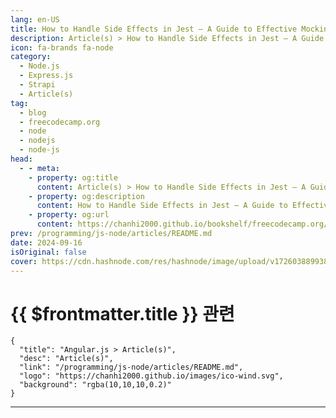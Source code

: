 ```yaml
---
lang: en-US
title: How to Handle Side Effects in Jest – A Guide to Effective Mocking
description: Article(s) > How to Handle Side Effects in Jest – A Guide to Effective Mocking
icon: fa-brands fa-node
category: 
  - Node.js
  - Express.js
  - Strapi
  - Article(s)
tag: 
  - blog
  - freecodecamp.org
  - node
  - nodejs
  - node-js
head:
  - - meta:
    - property: og:title
      content: Article(s) > How to Handle Side Effects in Jest – A Guide to Effective Mocking
    - property: og:description
      content: How to Handle Side Effects in Jest – A Guide to Effective Mocking
    - property: og:url
      content: https://chanhi2000.github.io/bookshelf/freecodecamp.org/how-to-handle-side-effects-in-jest.html
prev: /programming/js-node/articles/README.md
date: 2024-09-16
isOriginal: false
cover: https://cdn.hashnode.com/res/hashnode/image/upload/v1726038899380/6210fc66-17fb-4db9-9f91-1e7d38dc256c.png
---
```


# {{ $frontmatter.title }} 관련

```component VPCard
{
  "title": "Angular.js > Article(s)",
  "desc": "Article(s)",
  "link": "/programming/js-node/articles/README.md",
  "logo": "https://chanhi2000.github.io/images/ico-wind.svg",
  "background": "rgba(10,10,10,0.2)"
}
```

---

<SiteInfo
  name="How to Handle Side Effects in Jest – A Guide to Effective Mocking"
  desc="Unit testing is a major topic for every developer. It is a fundamental practice in building software applications. Unit testing helps you to identify bugs early and makes code maintenance easier. By isolating and testing single units or components of..."
  url="https://freecodecamp.org/news/how-to-handle-side-effects-in-jest/"
  logo="https://cdn.freecodecamp.org/universal/favicons/favicon.ico"
  preview="https://cdn.hashnode.com/res/hashnode/image/upload/v1726038899380/6210fc66-17fb-4db9-9f91-1e7d38dc256c.png"/>

<!-- TODO: 작성 -->

<!-- 
<p>Unit testing is a major topic for every developer. It is a fundamental practice in building software applications. Unit testing helps you to identify bugs early and makes code maintenance easier. By isolating and testing single units or components of your application, you can ensure their reliability and functionality.</p>
<p>When applying unit testing, you need to focus on the main logic of a component without affecting external dependencies or causing side effects—unintended changes that occur outside a function's scope, like database queries or network requests.</p>
<p>Jest is a popular testing framework that offers powerful capabilities to help in effective testing. Mocking in Jest helps you test and manage external dependencies and handle side effects.</p>
<p>In this guide, you will learn about unit testing essentials, focusing on Jest mocks. Whether you're just starting or looking to enhance your testing strategy, this guide will equip you with the knowledge to write effective and efficient tests.</p>
<h3 id="heading-heres-what-well-cover"><strong>Here's what we'll cover:</strong></h3>
<ul>
<li><p><a class="post-section-overview" href="#heading-what-is-unit-testing">What is Unit Testing?</a></p>
</li>
<li><p><a class="post-section-overview" href="#heading-what-are-external-dependencies">What are External Dependencies?</a></p>
</li>
<li><p><a class="post-section-overview" href="#heading-what-are-side-effects">What are Side Effects?</a></p>
</li>
<li><p><a class="post-section-overview" href="#heading-what-is-mocking">What is Mocking?</a></p>
</li>
<li><p><a class="post-section-overview" href="#heading-use-case-login-express-controller">Use Case: Login Express Controller</a></p>
</li>
<li><p><a class="post-section-overview" href="#heading-summary">Summary</a></p>
</li>
</ul>
<h2 id="heading-what-is-unit-testing"><strong>What is Unit Testing?</strong></h2>
<p>Unit testing is a software testing technique used to test a single component of your application in isolation. This component may be a class, a method, or a module.</p>
<h3 id="heading-why-you-should-use-unit-testing">Why You Should Use Unit Testing</h3>
<ol>
<li><p>You will be able to detect bugs earlier, it helps you to detect if a component behaves as expected.</p>
</li>
<li><p>Enables you to modify your component safely. If you update your component and, by mistake, add or modify something you should not, the test will fail if these changes introduce a new bug.</p>
</li>
<li><p>It can serve as a documentation that shows how individual units of your app work.</p>
</li>
<li><p>Encourages you to write cleaner code. The cleaner your component is, the easier and simpler your test will be.</p>
</li>
<li><p>It helps you to easily integrate different parts of your application, as you will be sure that every single component works correctly.</p>
</li>
<li><p>In the long term, you can maintain your application faster.</p>
</li>
</ol>
<p>Let us dive-deep into some practical usages:</p>
<p>Let’s assume that you have a multiplication function that should take two arguments and return the result.</p>
<p>Here’s the code:</p>
<pre class="language-javascript" tabindex="0"><code class="language-javascript"><span class="token keyword">function</span> <span class="token function">multiply</span><span class="token punctuation">(</span><span class="token parameter">a<span class="token punctuation">,</span>b</span><span class="token punctuation">)</span> <span class="token punctuation">{</span>
    <span class="token keyword">return</span> a<span class="token operator">*</span>b
<span class="token punctuation">}</span>
<span class="token keyword">export</span> <span class="token keyword">default</span> multiply
</code></pre>
<p><strong>Note</strong>: To use Jest with Node.js ECMAScript modules, check out this <a target="_blank" href="https://ayanabilothman.hashnode.dev/configure-jest-to-use-it-with-nodejs-ecmascript-modules">article</a> for configuration.</p>
<p>So how can you test this function using Jest?</p>
<ol>
<li><p>Create <strong><em>__tests__</em></strong> folder in the root folder.</p>
</li>
<li><p>Create file <strong><em>multiply.test.js</em></strong> inside <strong><em>__tests__</em></strong> .</p>
<p> Note that any file ending with <strong><em>.test.js</em></strong> will be executed by Jest.</p>
</li>
<li><p>Start writing your tests by calling the <code>it("",()=&gt;{})</code> Jest method.</p>
</li>
</ol>
<p>Let's understand what `<code>it("",()=&gt;{})</code>` does:</p>
<p>The <code>it</code> method is a Jest function used to test certain behaviors in your function.<br>The first argument should be the test name, which can be an assertion text for what you expect from this test.</p>
<p>For example, if you need to test whether the <code>multiply</code> function returns the right result using the arguments and if they are numbers, you can write <code>it("should return the multiplication of inputs of type number",()=&gt;{})</code>.</p>
<p>The second argument is a function for your test logic. It gets invoked once you run your test<strong>.</strong></p>
<p>To effectively write your tests, you should apply the AAA (Arrange-Act-Assert) Pattern.</p>
<ol>
<li><p><strong>Arrange</strong>: Setup the data or configure any dependencies you will use in this test.</p>
</li>
<li><p><strong>Act:</strong> Call the function you are testing.</p>
</li>
<li><p><strong>Assert:</strong> Write your expectations—how you are expecting the function you are testing to behave. For assertion, you will always use the <code>expect</code> Jest method.</p>
</li>
</ol>
<p>Think of every <code>it("",()=&gt;{})</code> statement as a different scenario of your function.</p>
<p>Here’s an example:</p>
<pre class="language-javascript" tabindex="0"><code class="language-javascript"><span class="token keyword">import</span> multiply <span class="token keyword">from</span> <span class="token string">'./../multiply.js'</span>

<span class="token function">it</span><span class="token punctuation">(</span><span class="token string">"should return the multiplication of inputs of type number"</span><span class="token punctuation">,</span> <span class="token punctuation">(</span><span class="token punctuation">)</span> <span class="token operator">=&gt;</span> <span class="token punctuation">{</span>
  <span class="token comment">// Arrange</span>
  <span class="token keyword">const</span> testArg1 <span class="token operator">=</span> <span class="token number">5</span><span class="token punctuation">;</span>
  <span class="token keyword">const</span> testArg2 <span class="token operator">=</span> <span class="token number">2</span><span class="token punctuation">;</span>
  <span class="token comment">// Act</span>
  <span class="token keyword">const</span> result <span class="token operator">=</span> <span class="token function">multiply</span><span class="token punctuation">(</span>testArg1<span class="token punctuation">,</span> testArg2<span class="token punctuation">)</span><span class="token punctuation">;</span>
  <span class="token comment">// Assert</span>
  <span class="token function">expect</span><span class="token punctuation">(</span>result<span class="token punctuation">)</span><span class="token punctuation">.</span><span class="token function">toBe</span><span class="token punctuation">(</span><span class="token number">10</span><span class="token punctuation">)</span><span class="token punctuation">;</span>
<span class="token punctuation">}</span><span class="token punctuation">)</span><span class="token punctuation">;</span>

<span class="token function">it</span><span class="token punctuation">(</span><span class="token string">"should returns NaN if no arguments are passed"</span><span class="token punctuation">,</span> <span class="token punctuation">(</span><span class="token punctuation">)</span> <span class="token operator">=&gt;</span> <span class="token punctuation">{</span>
  <span class="token comment">// Arrange</span>
  <span class="token comment">// Act</span>
  <span class="token keyword">const</span> result <span class="token operator">=</span> <span class="token function">multiply</span><span class="token punctuation">(</span><span class="token punctuation">)</span><span class="token punctuation">;</span>
  <span class="token comment">// Assert</span>
  <span class="token function">expect</span><span class="token punctuation">(</span>result<span class="token punctuation">)</span><span class="token punctuation">.</span><span class="token function">toBeNaN</span><span class="token punctuation">(</span><span class="token punctuation">)</span><span class="token punctuation">;</span>
<span class="token punctuation">}</span><span class="token punctuation">)</span><span class="token punctuation">;</span>

<span class="token function">it</span><span class="token punctuation">(</span><span class="token string">"should returns NaN if only one argument is passed"</span><span class="token punctuation">,</span> <span class="token punctuation">(</span><span class="token punctuation">)</span> <span class="token operator">=&gt;</span> <span class="token punctuation">{</span>
  <span class="token comment">// Arrange</span>
  <span class="token keyword">const</span> arg <span class="token operator">=</span> <span class="token number">5</span><span class="token punctuation">;</span>
  <span class="token comment">// Act</span>
  <span class="token keyword">const</span> result <span class="token operator">=</span> <span class="token function">multiply</span><span class="token punctuation">(</span>arg<span class="token punctuation">)</span><span class="token punctuation">;</span>
  <span class="token comment">// Assert</span>
  <span class="token function">expect</span><span class="token punctuation">(</span>result<span class="token punctuation">)</span><span class="token punctuation">.</span><span class="token function">toBeNaN</span><span class="token punctuation">(</span><span class="token punctuation">)</span><span class="token punctuation">;</span>
<span class="token punctuation">}</span><span class="token punctuation">)</span><span class="token punctuation">;</span>

<span class="token function">it</span><span class="token punctuation">(</span><span class="token string">"should returns Zero if one of the arguments is empty string"</span><span class="token punctuation">,</span> <span class="token punctuation">(</span><span class="token punctuation">)</span> <span class="token operator">=&gt;</span> <span class="token punctuation">{</span>
  <span class="token comment">// Arrange</span>
  <span class="token keyword">const</span> testArg1 <span class="token operator">=</span> <span class="token string">""</span><span class="token punctuation">;</span>
  <span class="token keyword">const</span> testArg2 <span class="token operator">=</span> <span class="token number">5</span><span class="token punctuation">;</span>
  <span class="token comment">// Act</span>
  <span class="token keyword">const</span> result <span class="token operator">=</span> <span class="token function">multiply</span><span class="token punctuation">(</span>testArg1<span class="token punctuation">,</span> testArg2<span class="token punctuation">)</span><span class="token punctuation">;</span>
  <span class="token comment">// Assert</span>
  <span class="token function">expect</span><span class="token punctuation">(</span>result<span class="token punctuation">)</span><span class="token punctuation">.</span><span class="token function">toBe</span><span class="token punctuation">(</span><span class="token number">0</span><span class="token punctuation">)</span><span class="token punctuation">;</span>
<span class="token punctuation">}</span><span class="token punctuation">)</span><span class="token punctuation">;</span>
</code></pre>
<p>These tests are some of the tests you can add to your file. You can add more tests or eliminate some depending on the different scenarios of the function you are testing.</p>
<h2 id="heading-what-are-external-dependencies">What are External Dependencies?</h2>
<p>External dependencies are modules or functions that your code relies on, which originates outside your own codebase. These can include libraries, APIs, databases, functions or any service that your application interacts with.  </p>
<p>Testing with external dependencies can be challenging because:</p>
<ul>
<li><p>They can slow down tests due to network or processing delays.</p>
</li>
<li><p>They might not be available during the testing, which in turn causes failures.</p>
</li>
</ul>
<p>As shown in the following function, what if your function calls another function? Most of the functions you write daily actually call other functions.</p>
<p>That is:</p>
<pre class="language-javascript" tabindex="0"><code class="language-javascript"><span class="token keyword">function</span> <span class="token function">processNumbers</span><span class="token punctuation">(</span><span class="token parameter">numbers<span class="token punctuation">,</span> callback</span><span class="token punctuation">)</span> <span class="token punctuation">{</span>
    <span class="token comment">// numbers: array</span>
    <span class="token comment">// callback: function</span>
  <span class="token keyword">return</span> numbers<span class="token punctuation">.</span><span class="token function">map</span><span class="token punctuation">(</span>callback<span class="token punctuation">)</span><span class="token punctuation">;</span>
<span class="token punctuation">}</span>

<span class="token keyword">export</span> <span class="token keyword">default</span> processNumbers<span class="token punctuation">;</span>
</code></pre>
<p>When applying unit testing, units should be tested in isolation. <code>processNumbers</code> function depends on another function <code>callback</code>.</p>
<p>So what should you do in this case? Mocking is the solution and we’ll talk about it later in a different section.</p>
<h2 id="heading-what-are-side-effects"><strong>What are Side Effects?</strong></h2>
<p>Side effects occur when a function modifies some state outside its own scope or has observable interactions with the outside world apart from returning a value.</p>
<p>Examples include modifying a global variable, changing a file system, or sending an HTTP request.</p>
<p>Side effects can make tests unpredictable and difficult to manage because they:</p>
<ul>
<li><p>Might interact with other systems, causing alteration of external states.</p>
</li>
<li><p>Can lead to flaky tests if not isolated properly.</p>
</li>
</ul>
<p>Here’s an example that returns a user from a database using their <code>id</code>:</p>
<pre class="language-javascript" tabindex="0"><code class="language-javascript"><span class="token keyword">async</span> <span class="token keyword">function</span> <span class="token function">getUserFromDatabase</span><span class="token punctuation">(</span><span class="token parameter">userId</span><span class="token punctuation">)</span> <span class="token punctuation">{</span>
  <span class="token comment">// Simulates fetching from a database</span>
  <span class="token keyword">return</span> <span class="token punctuation">{</span> <span class="token literal-property property">id</span><span class="token operator">:</span> userId<span class="token punctuation">,</span> <span class="token literal-property property">name</span><span class="token operator">:</span> <span class="token string">'John'</span> <span class="token punctuation">}</span><span class="token punctuation">;</span>
<span class="token punctuation">}</span>

<span class="token keyword">export</span> <span class="token punctuation">{</span>getUserFromDatabase<span class="token punctuation">}</span>
</code></pre>
<p>Here’s another function that makes use of <code>getUserFromDatabase</code> in the code above:</p>
<pre class="language-javascript" tabindex="0"><code class="language-javascript"><span class="token keyword">async</span> <span class="token keyword">function</span> <span class="token function">getProfile</span><span class="token punctuation">(</span><span class="token parameter">userId</span><span class="token punctuation">)</span> <span class="token punctuation">{</span>
  <span class="token keyword">return</span> <span class="token keyword">await</span> <span class="token function">getUserFromDatabase</span><span class="token punctuation">(</span>userId<span class="token punctuation">)</span><span class="token punctuation">;</span>
<span class="token punctuation">}</span>

<span class="token keyword">export</span> <span class="token keyword">default</span> getProfile
</code></pre>
<p>While testing this function, you should not actually send a real request, all you need is to test the behavior of the <code>getProfile</code> function without hitting any external system.</p>
<p>You can also use mocking to solve this situation.</p>
<h2 id="heading-what-is-mocking"><strong>What is Mocking?</strong></h2>
<p>Mocking is about simulation—you need to isolate a function that you are testing. If the function relies on any external dependency or may cause any side effect, you should simulate the behavior of those aspects.</p>
<p>Mocking involves creating a fake version of a function, object, or module to control its behavior during testing. This allows you to simulate different scenarios and verify interactions without relying on actual implementations.</p>
<p>We will focus on two approaches to mocking:</p>
<ol>
<li><p><strong>Function Mocks (also called Spies):</strong><br> You can use <code>jest.fn()</code> to create a mock function that can be used to track a function or replace real implementations. Or use <code>jest.spyOn(object, methodName)</code> to track the calls of <code>object[methodName]</code>.</p>
</li>
<li><p><strong>Module Mocks</strong>: You can use <code>jest.mock(“path-of-your-module”)</code> to mock entire modules or specific imports. By using it, all functions inside this module become mock functions. In addition, during testing, modules you are testing will receive a fake mocked version of this module.</p>
</li>
</ol>
<p>Any mock function has methods that you can use to simulate the behavior of the function. Some of the most used methods are:</p>
<ul>
<li><p><code>mockFn.mockImplementation(fn)</code> : Used to replace the actual implementation of a function. <code>fn</code> is the replacement implementation.</p>
</li>
<li><p><code>mockFn.mockReturnValue(value)</code> : You can use this if all you care about is the return value of a function.</p>
</li>
<li><p><code>mockFn.mockResolvedValue(value)</code>: You can use this if the mock function returns a promise.</p>
</li>
</ul>
<h3 id="heading-example-usage-1"><strong>Example Usage 1</strong></h3>
<p>Let’s test <code>processNumbers</code> by using function mocks. The challenge here is that <code>processNumbers</code> takes a callback function as an argument. What if you need to test if this callback function get invoked inside <code>processNumbers</code>?</p>
<p>Here’s the code:</p>
<pre class="language-javascript" tabindex="0"><code class="language-javascript"><span class="token keyword">import</span> processNumbers <span class="token keyword">from</span> <span class="token string">'file-path'</span><span class="token punctuation">;</span>

<span class="token function">test</span><span class="token punctuation">(</span><span class="token string">'processNumbers applies callback and return the right result'</span><span class="token punctuation">,</span> <span class="token punctuation">(</span><span class="token punctuation">)</span> <span class="token operator">=&gt;</span> <span class="token punctuation">{</span>
    <span class="token comment">// Arrange</span>
    <span class="token keyword">const</span> arr <span class="token operator">=</span> <span class="token punctuation">[</span><span class="token number">2</span><span class="token punctuation">,</span> <span class="token number">3</span><span class="token punctuation">]</span>
    <span class="token keyword">const</span> mockedCallback <span class="token operator">=</span> jest<span class="token punctuation">.</span><span class="token function">fn</span><span class="token punctuation">(</span><span class="token punctuation">)</span><span class="token punctuation">.</span><span class="token function">mockImplementation</span><span class="token punctuation">(</span><span class="token parameter">x</span> <span class="token operator">=&gt;</span> x <span class="token operator">+</span> <span class="token number">2</span><span class="token punctuation">)</span><span class="token punctuation">;</span>
    <span class="token comment">// Act</span>
    <span class="token keyword">const</span> result <span class="token operator">=</span> <span class="token function">processNumbers</span><span class="token punctuation">(</span>arr<span class="token punctuation">,</span> mockedCallback<span class="token punctuation">)</span><span class="token punctuation">;</span>
    <span class="token comment">// Assert</span>
    <span class="token function">expect</span><span class="token punctuation">(</span>result<span class="token punctuation">)</span><span class="token punctuation">.</span><span class="token function">toEqual</span><span class="token punctuation">(</span><span class="token punctuation">[</span><span class="token number">4</span><span class="token punctuation">,</span> <span class="token number">5</span><span class="token punctuation">]</span><span class="token punctuation">)</span><span class="token punctuation">;</span>
    <span class="token function">expect</span><span class="token punctuation">(</span>mockedCallback<span class="token punctuation">)</span><span class="token punctuation">.</span><span class="token function">toHaveBeenCalledTimes</span><span class="token punctuation">(</span>arr<span class="token punctuation">.</span>length<span class="token punctuation">)</span><span class="token punctuation">;</span>
<span class="token punctuation">}</span><span class="token punctuation">)</span><span class="token punctuation">;</span>
</code></pre>
<p>We started by arranging the arguments:</p>
<ul>
<li><p><code>arr</code> variable is an array of numbers. We assigned it an array with random numbers in the test.</p>
</li>
<li><p>The <code>callback</code> variable is a callback function. This function should be mocked in the test.</p>
</li>
</ul>
<p>You may ask yourself why you should mock <code>callback</code>, why not assign it as a normal function?</p>
<p>The answer is that, without mocking the <code>callback</code> argument, you will not be able to track it inside <code>processNumbers</code> while you are testing it. Because mocking creates a fake version of the function, it creates a spy that has a tracker through which you can assert any action taken in this mocked function, whether it gets called or any arguments are passed to it.</p>
<p>The <code>jest.fn()</code> creates a mock function. You can pass a function to <code>fn</code> in place of the real function.</p>
<p>Next, we “act” by calling the function we are testing: <code>processNumbers</code>.</p>
<p>Finally, we wrote the assertions, which are expectations about how <code>processNumbers</code> should behave and if <code>processNumbers</code> applied <code>callback</code> and returned the result.</p>
<h3 id="heading-example-usage-2"><strong>Example Usage 2</strong></h3>
<p>Side effects are another aspect you need to handle in testing. In the <code>getProfile</code> function, an external system is called, which calls a database to retrieve data, and this is a side effect.</p>
<p>In another scenario, a function may connect a database to create a user, and through testing you will not need to add or change actual data in the database.</p>
<p>To simulate the behavior of <code>getUserFromDatabase</code> without actually hitting the database, you should mock its module, and by default, <code>getUserFromDatabase</code> will be an empty mock function that can be tracked during your test.</p>
<p>Here’s the code:</p>
<pre class="language-javascript" tabindex="0"><code class="language-javascript"><span class="token keyword">import</span> getProfile <span class="token keyword">from</span> <span class="token string">'file-path'</span><span class="token punctuation">;</span>
<span class="token keyword">import</span> <span class="token punctuation">{</span> getUserFromDatabase <span class="token punctuation">}</span> <span class="token keyword">from</span> <span class="token string">'file-path'</span><span class="token punctuation">;</span>

<span class="token comment">// Mock the module of getUserFromDatabase method</span>
jest<span class="token punctuation">.</span><span class="token function">mock</span><span class="token punctuation">(</span><span class="token string">'./../DB/databaseMethods.js'</span><span class="token punctuation">)</span><span class="token punctuation">;</span>

<span class="token function">describe</span><span class="token punctuation">(</span><span class="token string">'getProfile'</span><span class="token punctuation">,</span> <span class="token punctuation">(</span><span class="token punctuation">)</span> <span class="token operator">=&gt;</span> <span class="token punctuation">{</span>
  <span class="token function">it</span><span class="token punctuation">(</span><span class="token string">'should call getUserFromDatabase with the correct userId and return the result'</span><span class="token punctuation">,</span> <span class="token keyword">async</span> <span class="token punctuation">(</span><span class="token punctuation">)</span> <span class="token operator">=&gt;</span> <span class="token punctuation">{</span>
    <span class="token comment">// Arrange    </span>
    <span class="token keyword">const</span> userId <span class="token operator">=</span> <span class="token string">'123'</span><span class="token punctuation">;</span>
    <span class="token keyword">const</span> dummyUser <span class="token operator">=</span> <span class="token punctuation">{</span> <span class="token literal-property property">id</span><span class="token operator">:</span> userId<span class="token punctuation">,</span> <span class="token literal-property property">name</span><span class="token operator">:</span> <span class="token string">'John'</span> <span class="token punctuation">}</span><span class="token punctuation">;</span>
    getUserFromDatabase<span class="token punctuation">.</span><span class="token function">mockResolvedValue</span><span class="token punctuation">(</span>dummyUser<span class="token punctuation">)</span><span class="token punctuation">;</span>
    <span class="token comment">// Act</span>
    <span class="token keyword">const</span> result <span class="token operator">=</span> <span class="token keyword">await</span> <span class="token function">getProfile</span><span class="token punctuation">(</span>userId<span class="token punctuation">)</span><span class="token punctuation">;</span>
    <span class="token comment">// Assert</span>
    <span class="token function">expect</span><span class="token punctuation">(</span>result<span class="token punctuation">)</span><span class="token punctuation">.</span><span class="token function">toEqual</span><span class="token punctuation">(</span>dummyUser<span class="token punctuation">)</span><span class="token punctuation">;</span>
    <span class="token function">expect</span><span class="token punctuation">(</span>getUserFromDatabase<span class="token punctuation">)</span><span class="token punctuation">.</span><span class="token function">toHaveBeenCalledWith</span><span class="token punctuation">(</span>userId<span class="token punctuation">)</span><span class="token punctuation">;</span>
    <span class="token function">expect</span><span class="token punctuation">(</span>getUserFromDatabase<span class="token punctuation">)</span><span class="token punctuation">.</span><span class="token function">toHaveBeenCalledTimes</span><span class="token punctuation">(</span><span class="token number">1</span><span class="token punctuation">)</span><span class="token punctuation">;</span>
  <span class="token punctuation">}</span><span class="token punctuation">)</span><span class="token punctuation">;</span>
<span class="token punctuation">}</span><span class="token punctuation">)</span><span class="token punctuation">;</span>
</code></pre>
<p>We started by arranging the arguments:</p>
<ul>
<li><p><code>userId</code> is just a number.</p>
</li>
<li><p><code>dummyUser</code> is an object that simulates a fake user data.</p>
</li>
<li><p>We returned <code>dummyUser</code> from <code>getUserFromDatabas</code> by using <code>mockResolvedValue</code>.</p>
</li>
</ul>
<p>Similar to the last example, we “act” by calling the function being tested: <code>getProfile</code>.</p>
<p>Finally, we wrote the assertions, you expectations about how <code>getProfile</code> should behave and if the <code>getUserFromDatabase</code> got called correctly and the result returned as expected.</p>
<h2 id="heading-use-case-login-express-controller">Use Case: Login Express Controller</h2>
<p>Here is a login controller that receives the email and password of a user through the <code>req</code> object, and then searches for the user in the database. It does some checks, then returns a <code>res</code> if everything is ok, or call <code>next</code> with an error object.</p>
<pre class="language-javascript" tabindex="0"><code class="language-javascript"><span class="token keyword">import</span> User <span class="token keyword">from</span> <span class="token string">"file-path"</span><span class="token punctuation">;</span>

<span class="token keyword">export</span> <span class="token keyword">const</span> <span class="token function-variable function">login</span> <span class="token operator">=</span> <span class="token keyword">async</span> <span class="token punctuation">(</span><span class="token parameter">req<span class="token punctuation">,</span> res<span class="token punctuation">,</span> next</span><span class="token punctuation">)</span> <span class="token operator">=&gt;</span> <span class="token punctuation">{</span>
  <span class="token keyword">const</span> <span class="token punctuation">{</span> email<span class="token punctuation">,</span> password <span class="token punctuation">}</span> <span class="token operator">=</span> req<span class="token punctuation">.</span>body<span class="token punctuation">;</span>

  <span class="token keyword">const</span> user <span class="token operator">=</span> <span class="token keyword">await</span> User<span class="token punctuation">.</span><span class="token function">findOne</span><span class="token punctuation">(</span><span class="token punctuation">{</span> email <span class="token punctuation">}</span><span class="token punctuation">)</span><span class="token punctuation">;</span>
  <span class="token keyword">if</span> <span class="token punctuation">(</span><span class="token operator">!</span>user<span class="token punctuation">)</span> <span class="token keyword">return</span> <span class="token function">next</span><span class="token punctuation">(</span><span class="token keyword">new</span> <span class="token class-name">Error</span><span class="token punctuation">(</span><span class="token string">"Invalid Email!"</span><span class="token punctuation">)</span><span class="token punctuation">)</span><span class="token punctuation">;</span>

  <span class="token keyword">const</span> checkPassword <span class="token operator">=</span> user<span class="token punctuation">.</span><span class="token function">checkPassword</span><span class="token punctuation">(</span>password<span class="token punctuation">)</span><span class="token punctuation">;</span>
  <span class="token keyword">if</span> <span class="token punctuation">(</span><span class="token operator">!</span>checkPassword<span class="token punctuation">)</span> <span class="token keyword">return</span> <span class="token function">next</span><span class="token punctuation">(</span><span class="token keyword">new</span> <span class="token class-name">Error</span><span class="token punctuation">(</span><span class="token string">"Invalid Password!"</span><span class="token punctuation">)</span><span class="token punctuation">)</span><span class="token punctuation">;</span>

  <span class="token keyword">const</span> token <span class="token operator">=</span> user<span class="token punctuation">.</span><span class="token function">generateToken</span><span class="token punctuation">(</span><span class="token punctuation">)</span><span class="token punctuation">;</span>

  <span class="token keyword">return</span> res<span class="token punctuation">.</span><span class="token function">status</span><span class="token punctuation">(</span><span class="token number">200</span><span class="token punctuation">)</span><span class="token punctuation">.</span><span class="token function">json</span><span class="token punctuation">(</span><span class="token punctuation">{</span> <span class="token literal-property property">success</span><span class="token operator">:</span> <span class="token boolean">true</span><span class="token punctuation">,</span> <span class="token literal-property property">results</span><span class="token operator">:</span> <span class="token punctuation">{</span> token <span class="token punctuation">}</span> <span class="token punctuation">}</span><span class="token punctuation">)</span><span class="token punctuation">;</span>
<span class="token punctuation">}</span><span class="token punctuation">;</span>
</code></pre>
<p>Think about the steps you can use to test the login function. You can ask some questions that’ll help you come up with ideas:</p>
<p>What are the scenarios of <code>login</code> function workflow?</p>
<ol>
<li><p>The user is not found.</p>
</li>
<li><p>Password is incorrect.</p>
</li>
<li><p>Everything is ok, and a response is returned with a token.</p>
</li>
</ol>
<p>So you may assert <code>login</code> to do the following:</p>
<ul>
<li><p><code>login</code> should call <code>next</code> if user not found.</p>
</li>
<li><p><code>login</code> should call <code>next</code> if password doesn't match.</p>
</li>
<li><p><code>login</code> should call <strong>res.json</strong> with the token and call <strong>res.status</strong> with 200 if everything is ok.</p>
</li>
</ul>
<p>What are the arguments that <code>login</code> method should receive?</p>
<ol>
<li><p><code>req</code> object with <code>body</code> property.</p>
</li>
<li><p><code>res</code> object with <code>status</code> and <code>json</code> property.</p>
</li>
<li><p><code>next</code> function.</p>
</li>
</ol>
<p><code>res.json()</code> or <code>res.status()</code> or <code>next()</code> all are functions that <code>login</code> needs to do its work. During testing, you have no access to these arguments so you should mock them.</p>
<ul>
<li><p><code>req</code> can be defined as <code>{body: { email: "</code><a target="_blank" href="mailto:test@foo.com"><code>test@foo.com</code></a><code>", password: "bar" }}</code></p>
</li>
<li><p><code>res</code> can be defined as <code>{json: jest.fn().mockReturnThis(), status: jest.fn().mockReturnThis()}</code></p>
</li>
<li><p><code>next</code> can be defined as <code>jest.fn()</code></p>
</li>
</ul>
<p>Are there any interactions with external systems or any dependencies?</p>
<ol>
<li><p><code>User.findOne()</code></p>
</li>
<li><p><code>user.checkPassword()</code></p>
</li>
<li><p><code>user.generateToken()</code></p>
</li>
</ol>
<p>Thus, mocking is the solution:</p>
<ul>
<li><p>For <code>User.findOne()</code>, you should mock the entire <code>User</code> module and set up the fake <code>findOne()</code> to return a fake <code>user</code>. The challenge here is that <code>findOne</code> is an object method. How can you track it? <code>jest.spyOn(object, methodName)</code> is the soultion.<br>  The <code>spyOn</code> method is used to track the calls of <code>object[methodName]</code>, which, in our case, is <code>User.findOne</code></p>
</li>
<li><p><code>user.checkPassword()</code> and <code>user.generateToken()</code> should be mock functions.</p>
</li>
</ul>
<p>To apply all of these concepts and put blocks with each other, the final test should be:</p>
<pre class="language-javascript" tabindex="0"><code class="language-javascript"><span class="token keyword">import</span> User <span class="token keyword">from</span> <span class="token string">"file-path"</span><span class="token punctuation">;</span>
<span class="token keyword">import</span> <span class="token punctuation">{</span> login <span class="token punctuation">}</span> <span class="token keyword">from</span> <span class="token string">"file-path"</span><span class="token punctuation">;</span>

jest<span class="token punctuation">.</span><span class="token function">mock</span><span class="token punctuation">(</span><span class="token string">"../DB/models/user.model.js"</span><span class="token punctuation">)</span><span class="token punctuation">;</span>

<span class="token keyword">let</span> mockReq<span class="token punctuation">,</span> mockRes<span class="token punctuation">,</span> mockNext<span class="token punctuation">,</span> dummyUser<span class="token punctuation">;</span>
<span class="token function">describe</span><span class="token punctuation">(</span><span class="token string">"login controller"</span><span class="token punctuation">,</span> <span class="token punctuation">(</span><span class="token punctuation">)</span> <span class="token operator">=&gt;</span> <span class="token punctuation">{</span>
  <span class="token function">beforeEach</span><span class="token punctuation">(</span><span class="token punctuation">(</span><span class="token punctuation">)</span> <span class="token operator">=&gt;</span> <span class="token punctuation">{</span>
    mockReq <span class="token operator">=</span> <span class="token punctuation">{</span> <span class="token literal-property property">body</span><span class="token operator">:</span> <span class="token punctuation">{</span> <span class="token literal-property property">email</span><span class="token operator">:</span> <span class="token string">"test@foo.com"</span><span class="token punctuation">,</span> <span class="token literal-property property">password</span><span class="token operator">:</span> <span class="token string">"bar"</span> <span class="token punctuation">}</span> <span class="token punctuation">}</span><span class="token punctuation">;</span>
    mockRes <span class="token operator">=</span> <span class="token punctuation">{</span>
      <span class="token literal-property property">json</span><span class="token operator">:</span> jest<span class="token punctuation">.</span><span class="token function">fn</span><span class="token punctuation">(</span><span class="token punctuation">)</span><span class="token punctuation">.</span><span class="token function">mockReturnThis</span><span class="token punctuation">(</span><span class="token punctuation">)</span><span class="token punctuation">,</span>
      <span class="token literal-property property">status</span><span class="token operator">:</span> jest<span class="token punctuation">.</span><span class="token function">fn</span><span class="token punctuation">(</span><span class="token punctuation">)</span><span class="token punctuation">.</span><span class="token function">mockReturnThis</span><span class="token punctuation">(</span><span class="token punctuation">)</span><span class="token punctuation">,</span>
    <span class="token punctuation">}</span><span class="token punctuation">;</span>
    mockNext <span class="token operator">=</span> jest<span class="token punctuation">.</span><span class="token function">fn</span><span class="token punctuation">(</span><span class="token punctuation">)</span><span class="token punctuation">;</span>

    dummyUser <span class="token operator">=</span> <span class="token punctuation">{</span>
      <span class="token literal-property property">checkPassword</span><span class="token operator">:</span> jest<span class="token punctuation">.</span><span class="token function">fn</span><span class="token punctuation">(</span><span class="token punctuation">(</span><span class="token punctuation">)</span> <span class="token operator">=&gt;</span> <span class="token boolean">true</span><span class="token punctuation">)</span><span class="token punctuation">,</span>
      <span class="token literal-property property">generateToken</span><span class="token operator">:</span> jest<span class="token punctuation">.</span><span class="token function">fn</span><span class="token punctuation">(</span><span class="token punctuation">(</span><span class="token punctuation">)</span> <span class="token operator">=&gt;</span> <span class="token string">"token"</span><span class="token punctuation">)</span><span class="token punctuation">,</span>
    <span class="token punctuation">}</span><span class="token punctuation">;</span>
  <span class="token punctuation">}</span><span class="token punctuation">)</span><span class="token punctuation">;</span>

  <span class="token function">it</span><span class="token punctuation">(</span><span class="token string">"should call next if user not found"</span><span class="token punctuation">,</span> <span class="token keyword">async</span> <span class="token punctuation">(</span><span class="token punctuation">)</span> <span class="token operator">=&gt;</span> <span class="token punctuation">{</span>
    <span class="token comment">// Arrange</span>
    jest<span class="token punctuation">.</span><span class="token function">spyOn</span><span class="token punctuation">(</span>User<span class="token punctuation">,</span> <span class="token string">"findOne"</span><span class="token punctuation">)</span><span class="token punctuation">.</span><span class="token function">mockResolvedValueOnce</span><span class="token punctuation">(</span><span class="token keyword">null</span><span class="token punctuation">)</span><span class="token punctuation">;</span>
    <span class="token comment">// Act</span>
    <span class="token keyword">await</span> <span class="token function">login</span><span class="token punctuation">(</span>mockReq<span class="token punctuation">,</span> mockRes<span class="token punctuation">,</span> mockNext<span class="token punctuation">)</span><span class="token punctuation">;</span>
    <span class="token comment">// Assert</span>
    <span class="token function">expect</span><span class="token punctuation">(</span>mockNext<span class="token punctuation">)</span><span class="token punctuation">.</span><span class="token function">toHaveBeenCalledWith</span><span class="token punctuation">(</span><span class="token keyword">new</span> <span class="token class-name">Error</span><span class="token punctuation">(</span><span class="token string">"Invalid Email!"</span><span class="token punctuation">)</span><span class="token punctuation">)</span><span class="token punctuation">;</span>
    <span class="token function">expect</span><span class="token punctuation">(</span>mockRes<span class="token punctuation">.</span>json<span class="token punctuation">)</span><span class="token punctuation">.</span>not<span class="token punctuation">.</span><span class="token function">toHaveBeenCalled</span><span class="token punctuation">(</span><span class="token punctuation">)</span><span class="token punctuation">;</span>
  <span class="token punctuation">}</span><span class="token punctuation">)</span><span class="token punctuation">;</span>

  <span class="token function">it</span><span class="token punctuation">(</span><span class="token string">"should call next if password doesn't match"</span><span class="token punctuation">,</span> <span class="token keyword">async</span> <span class="token punctuation">(</span><span class="token punctuation">)</span> <span class="token operator">=&gt;</span> <span class="token punctuation">{</span>
    <span class="token comment">// Arrange</span>
    dummyUser<span class="token punctuation">.</span>checkPassword<span class="token punctuation">.</span><span class="token function">mockReturnValueOnce</span><span class="token punctuation">(</span><span class="token boolean">false</span><span class="token punctuation">)</span><span class="token punctuation">;</span>
    jest<span class="token punctuation">.</span><span class="token function">spyOn</span><span class="token punctuation">(</span>User<span class="token punctuation">,</span> <span class="token string">"findOne"</span><span class="token punctuation">)</span><span class="token punctuation">.</span><span class="token function">mockResolvedValue</span><span class="token punctuation">(</span>dummyUser<span class="token punctuation">)</span><span class="token punctuation">;</span>
    <span class="token comment">// Act</span>
    <span class="token keyword">await</span> <span class="token function">login</span><span class="token punctuation">(</span>mockReq<span class="token punctuation">,</span> mockRes<span class="token punctuation">,</span> mockNext<span class="token punctuation">)</span><span class="token punctuation">;</span>
    <span class="token comment">// Assert</span>
    <span class="token function">expect</span><span class="token punctuation">(</span>mockNext<span class="token punctuation">)</span><span class="token punctuation">.</span><span class="token function">toHaveBeenCalledWith</span><span class="token punctuation">(</span><span class="token keyword">new</span> <span class="token class-name">Error</span><span class="token punctuation">(</span><span class="token string">"Invalid Password!"</span><span class="token punctuation">)</span><span class="token punctuation">)</span><span class="token punctuation">;</span>
    <span class="token function">expect</span><span class="token punctuation">(</span>dummyUser<span class="token punctuation">.</span>generateToken<span class="token punctuation">)</span><span class="token punctuation">.</span>not<span class="token punctuation">.</span><span class="token function">toHaveBeenCalled</span><span class="token punctuation">(</span><span class="token punctuation">)</span><span class="token punctuation">;</span>
    <span class="token function">expect</span><span class="token punctuation">(</span>mockRes<span class="token punctuation">.</span>json<span class="token punctuation">)</span><span class="token punctuation">.</span>not<span class="token punctuation">.</span><span class="token function">toHaveBeenCalled</span><span class="token punctuation">(</span><span class="token punctuation">)</span><span class="token punctuation">;</span>
  <span class="token punctuation">}</span><span class="token punctuation">)</span><span class="token punctuation">;</span>

  <span class="token function">it</span><span class="token punctuation">(</span><span class="token string">"should call res.json with the token and call res.status with 200 if everything is ok"</span><span class="token punctuation">,</span> <span class="token keyword">async</span> <span class="token punctuation">(</span><span class="token punctuation">)</span> <span class="token operator">=&gt;</span> <span class="token punctuation">{</span>
    <span class="token comment">// Arrange</span>
    jest<span class="token punctuation">.</span><span class="token function">spyOn</span><span class="token punctuation">(</span>User<span class="token punctuation">,</span> <span class="token string">"findOne"</span><span class="token punctuation">)</span><span class="token punctuation">.</span><span class="token function">mockResolvedValue</span><span class="token punctuation">(</span>dummyUser<span class="token punctuation">)</span><span class="token punctuation">;</span>
    <span class="token comment">// Act</span>
    <span class="token keyword">await</span> <span class="token function">login</span><span class="token punctuation">(</span>mockReq<span class="token punctuation">,</span> mockRes<span class="token punctuation">,</span> mockNext<span class="token punctuation">)</span><span class="token punctuation">;</span>
    <span class="token comment">// Assert</span>
    <span class="token function">expect</span><span class="token punctuation">(</span>mockNext<span class="token punctuation">)</span><span class="token punctuation">.</span>not<span class="token punctuation">.</span><span class="token function">toHaveBeenCalled</span><span class="token punctuation">(</span><span class="token punctuation">)</span><span class="token punctuation">;</span>
    <span class="token function">expect</span><span class="token punctuation">(</span>User<span class="token punctuation">.</span>findOne<span class="token punctuation">)</span><span class="token punctuation">.</span><span class="token function">toHaveBeenCalledWith</span><span class="token punctuation">(</span><span class="token punctuation">{</span> <span class="token literal-property property">email</span><span class="token operator">:</span> mockReq<span class="token punctuation">.</span>body<span class="token punctuation">.</span>email <span class="token punctuation">}</span><span class="token punctuation">)</span><span class="token punctuation">;</span>

    <span class="token function">expect</span><span class="token punctuation">(</span>dummyUser<span class="token punctuation">.</span>checkPassword<span class="token punctuation">)</span><span class="token punctuation">.</span><span class="token function">toHaveBeenCalledWith</span><span class="token punctuation">(</span>mockReq<span class="token punctuation">.</span>body<span class="token punctuation">.</span>password<span class="token punctuation">)</span><span class="token punctuation">;</span>
    <span class="token function">expect</span><span class="token punctuation">(</span>dummyUser<span class="token punctuation">.</span>generateToken<span class="token punctuation">)</span><span class="token punctuation">.</span><span class="token function">toHaveBeenCalled</span><span class="token punctuation">(</span><span class="token punctuation">)</span><span class="token punctuation">;</span>

    <span class="token function">expect</span><span class="token punctuation">(</span>mockRes<span class="token punctuation">.</span>status<span class="token punctuation">)</span><span class="token punctuation">.</span><span class="token function">toHaveBeenCalledWith</span><span class="token punctuation">(</span><span class="token number">200</span><span class="token punctuation">)</span><span class="token punctuation">;</span>
    <span class="token function">expect</span><span class="token punctuation">(</span>mockRes<span class="token punctuation">.</span>json<span class="token punctuation">)</span><span class="token punctuation">.</span><span class="token function">toHaveBeenCalledWith</span><span class="token punctuation">(</span><span class="token punctuation">{</span>
      <span class="token literal-property property">success</span><span class="token operator">:</span> <span class="token boolean">true</span><span class="token punctuation">,</span>
      <span class="token literal-property property">results</span><span class="token operator">:</span> <span class="token punctuation">{</span> <span class="token literal-property property">token</span><span class="token operator">:</span> <span class="token string">"token"</span> <span class="token punctuation">}</span><span class="token punctuation">,</span>
    <span class="token punctuation">}</span><span class="token punctuation">)</span><span class="token punctuation">;</span>
  <span class="token punctuation">}</span><span class="token punctuation">)</span><span class="token punctuation">;</span>
<span class="token punctuation">}</span><span class="token punctuation">)</span><span class="token punctuation">;</span>
</code></pre>
<p><strong>Final note</strong>: <code>beforeEach</code> is a Jest hook, you can use it to implement some code before each test. Inside <code>beforeEach</code> function, you can write any common variables your tests may need instead of writing them independently for each test.</p>
<h2 id="heading-summary">Summary</h2>
<p>In this tutorial you learned the basics of unit testing with Jest, focusing on how to use mocks. Unit testing helps ensure that individual parts of your code work correctly by testing them in isolation.  </p>
<p>Handling external dependencies, managing side effects, and utilizing mocking are essential skills for robust testing. Jest provides powerful tools to address these challenges, making your tests more reliable, faster, and easier to maintain.</p>
<p>Understanding these concepts will help you write better tests and produce more resilient applications.</p>
<p>This tutorial explained how to use Jest’s mocking features to simulate external dependencies and manage side effects. It includes a practical example of testing an Express.js login controller, showing how to mock functions and control test scenarios.</p>
<p>This approach helps you create reliable tests and maintain code quality by isolating and managing dependencies effectively.</p>
-->

